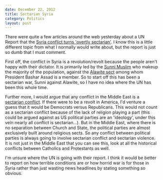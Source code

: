```yaml
---
date: December 22, 2012
title: Sectarian Syria 
category: Politics
layout: post
---
```


There were quite a few articles around the web yesterday about a UN Report that the [Syria conflict turns 'overtly sectarian'](http://www.latimes.com/news/world/worldnow/la-fg-wn-syria-united-nations-20121220,0,4358753.story). I know this is a little different topic from what I normally would write about, but the report is just so dumb that I must comment. 

First off, the conflict in Syria is a revolution/revolt because the people aren't happy with their dictator. It is primarily led by the [Sunni Muslim](http://en.wikipedia.org/wiki/Sunni_Islam) who makeup the majority of the population, against the [Alawite sect](http://en.wikipedia.org/wiki/Alawi) among whom President Bashar Assad is a member. So to start off this has been a sectarian war, Sunni against Alawite, so I have no idea where the UN has been this whole time. 

Further more, I would argue that any conflict in the Middle East is a [sectarian conflict](http://en.wikipedia.org/wiki/Sectarian_violence). If there were to be a revolt in America, I'd venture a guess that it would be Democrats versus Republicans. This would not count as a sectarian conflict because of the lack of religion playing a part (this could be argued against as US political parties are an 'ideology', under this vein nearly all conflict is sectarian...). But in the Middle East, where there is no separation between Church and State, the political parties are almost exclusively built around religious sects. So any conflict between political parties is always going to involve sectarian conflict and sectarian violence. It is not just in the Middle East that you can see this, look at all the historical conflicts between Catholics and Protestants as well. 

I'm unsure where the UN is going with their report. I think it would be better to report on how terrible conditions are or how horrid war is for those in Syria rather than just wasting news headlines by stating something so obvious. 